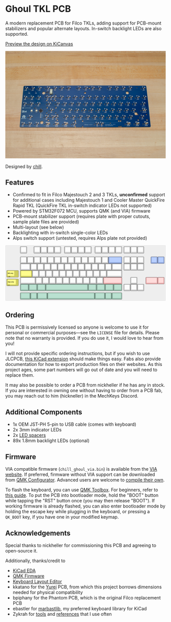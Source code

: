 # Ghoul TKL PCB

A modern replacement PCB for Filco TKLs, adding support for PCB-mount stabilizers and popular alternate layouts.
In-switch backlight LEDs are also supported.

[Preview the design on KiCanvas](https://kicanvas.org/?github=https://github.com/chillKB/ghoulTKL)

![image](img/pcb_bottom.jpg)

Designed by [chill](https://github.com/chillKB).

## Features
- Confirmed to fit in Filco Majestouch 2 and 3 TKLs,
**unconfirmed** support for additional cases including Majestouch 1 and Cooler Master QuickFire Rapid TKL
(QuickFire TKL in-switch indicator LEDs not supported)
- Powered by STM32F072 MCU, supports QMK (and VIA) firmware
- PCB-mount stabilizer support (requires plate with proper cutouts, sample plate files are provided)
- Multi-layout (see below)
- Backlighting with in-switch single-color LEDs
- Alps switch support (untested, requires Alps plate not provided)

![image](img/keyboard-layout.png)

## Ordering

This PCB is permissively licensed so anyone is welcome to use it
for personal or commercial purposes—see the `LICENSE` file for details.
Please note that no warranty is provided. If you do use it, I would love to hear from you!

I will not provide specific ordering instructions,
but if you wish to use JLCPCB, [this KiCad extension](https://github.com/Bouni/kicad-jlcpcb-tools) should make things easy.
Fabs also provide documentation for how to export production files on their websites.
As this project ages, some part numbers will go out of date and you will need to replace them.

It may also be possible to order a PCB from nickheller if he has any in stock.
If you are interested in owning one without having to order from a PCB fab, you may reach out to him (hickneller) in the MechKeys Discord.

## Additional Components
- 1x OEM JST-PH 5-pin to USB cable (comes with keyboard)
- 2x 3mm indicator LEDs
- 2x [LED spacers](https://octopart.com/7362-keystone-87956)
- 89x 1.8mm backlight LEDs (optional)

## Firmware

VIA compatible firmware (`chill_ghoul_via.bin`) is available from the [VIA website](https://www.caniusevia.com/docs/download_firmware).
If preferred, firmware without VIA support can be downloaded from [QMK Configurator](https://config.qmk.fm/#/chill/ghoul/LAYOUT_tkl_ansi).
Advanced users are welcome to [compile their own](https://github.com/qmk/qmk_firmware/tree/master/keyboards/chill/ghoul).

To flash the keyboard, you can use [QMK Toolbox](https://github.com/qmk/qmk_toolbox).
For beginners, refer to [this guide](https://www.youtube.com/watch?v=fuBJbdCFF0Q).
To put the PCB into bootloader mode, hold the "BOOT" button while tapping the "RST" button once (you may then release "BOOT").
If working firmware is already flashed, you can also enter bootloader mode by holding the escape key while plugging in the keyboard,
or pressing a `QK_BOOT` key, if you have one in your modified keymap.

## Acknowledgements

Special thanks to nickheller for commissioning this PCB and agreeing to open-source it.

Additionally, thanks/credit to
- [KiCad EDA](https://www.kicad.org/)
- [QMK Firmware](https://qmk.fm/)
- [Keyboard Layout Editor](https://www.keyboard-layout-editor.com/)
- kkatano for the [Yurei](https://github.com/kkatano/yurei) PCB, from which this project borrows dimensions needed for physical compatibility
- bpiphany for the Phantom PCB, which is the original Filco replacement PCB
- ebastler for [marbastlib](https://github.com/ebastler/marbastlib), my preferred keyboard library for KiCad
- Zykrah for [tools](https://zykrah.me/) and [references](https://guide.zykrah.me/) that I use often
